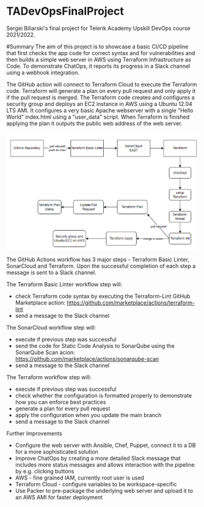 # TADevOpsFinalProject
Sergei Biliarski's final project for Telerik Academy Upskill DevOps course 2021/2022.

#Summary
The aim of this project is to showcase a basic CI/CD pipeline that first checks the app code for correct syntax and for vulnerabilities and then builds a simple web server in AWS using Terraform Infrastructure as Code. To demonstrate ChatOps, it reports its progress in a Slack channel using a webhook integration.


The GitHub action will connect to Terraform Cloud to execute the Terraform code. Terraform will generate a plan on every pull request and only apply it if the pull request is merged. The Terraform code creates and configures a security group and deploys an EC2 instance in AWS using a Ubuntu 12.04 LTS AMI. It configures a very basic Apache webserver with a single "Hello World" index.html using a "user_data" script. When Terraform is finished applying the plan it outputs the public web address of the web server.

![Diagram](Diagram.png)

The GitHub Actions workflow has 3 major steps - Terraform Basic Linter, SonarCloud and Terraform. Upon the successful completion of each step a message is sent to a Slack channel.


The Terraform Basic Linter workflow step will: 
- check Terraform code syntax by executing the Terraform-Lint GitHub Marketplace action: https://github.com/marketplace/actions/terraform-lint
- send a message to the Slack channel


The SonarCloud workflow step will:
- execute if previous step was successful
- send the code for Static Code Analysis to SonarQube using the SonarQube Scan acion: https://github.com/marketplace/actions/sonarqube-scan
- send a message to the Slack channel


The Terraform workflow step will:

- execute if previous step was successful
- check whether the configuration is formatted properly to demonstrate how you can enforce best practices
- generate a plan for every pull request
- apply the configuration when you update the main branch
- send a message to the Slack channel

Further Improvements
- Configure the web server with Ansible, Chef, Puppet, connect it to a DB for a more sophisticated solution
- Improve ChatOps by creating a more detailed Slack message that includes more status messages and allows interaction with the pipeline by e.g. clicking buttons
- AWS - fine grained IAM, currently root user is used
- Terraform Cloud - configure variables to be workspace-specific
- Use Packer to pre-package the underlying web server and upload it to an AWS AMI for faster deployment

